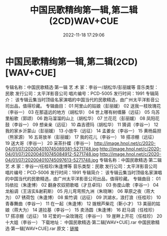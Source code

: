 ﻿---
title: 中国民歌精绚第一辑,第二辑(2CD)WAV+CUE
date: 2022-11-18 17:29:06
categories: WAV车载音乐、镜像
tags: 华语中文
---
# 中国民歌精绚第一辑,第二辑(2CD)[WAV+CUE]

专辑名称：中国民歌精选·第一辑
艺 术 家：李谷一/胡松华/彭丽媛等
音乐类型：民歌
发行公司：太平洋影音公司
唱片编号：PCD-5005
发行时间：1991
专辑简介：
该专辑云集当时顶级名家演唱的中国当代的民歌精选，由广州太平洋影音公司出品，值得珍藏。
专辑曲目：
01 阿里山的姑娘（彭丽媛）
02 送我一枝玫瑰花（李谷一）
03 在那遥远的地方（胡松华）
04 世上哪有树缠藤（远征）
05 乌苏里船歌（郭颂）
06 跑马溜溜的山上（胡松华）
07 兰花花（彭丽媛）
08 凤阳花鼓（李谷一）
09 想亲亲（远征）
10 森吉德玛（胡松华）
11 猜调（李谷一）
12 我的家乡沂蒙山（彭丽媛）
13 小放牛（远征）
14 孟姜女（李谷一）
15 黄杨扁担（熊家源）
16 五哥放羊（彭丽媛）
17 我的花儿（李谷一）
18 搭凉棚（远征）
19 送大哥（李谷一）
20 采茶扑蝶（李谷一）
http://image.hnol.net/c/2020-04/01/07/202004010745089381-5271748.jpg
http://image.hnol.net/c/2020-04/01/07/202004010745084912-5271748.jpg
http://image.hnol.net/c/2020-04/01/07/202004010745097613-5271748.jpg
专辑名称：中国民歌精选·第二辑
艺 术 家：李谷一/任桂珍/朱逢博等
音乐类型：民歌
发行公司：太平洋影音公司
唱片编号：PCD-5006
发行时间：1991
专辑简介：
该专辑云集当时顶级名家演唱的中国当代的民歌精选，由广州太平洋影音公司出品，值得珍藏。
专辑曲目：
01 玛依拉（朱逢博）
02 翻身农奴把歌唱（才旦卓玛）
03 弥度山歌（李谷一）
04 龙船调（王洁实&谢莉斯）
05 月儿弯弯照九洲（朱晓琳）
06 草原之夜（蒋大为）
07 锈荷包（朱逢博）
08 紫竹调（远征）
09 洪湖水，浪打浪（任桂珍）
10 青春舞曲（李谷一）
11 在一起（朱逢博）
12 拨根芦柴花（靳小才）
13 美丽的姑娘（蒋大为）
14 道拉基（李谷一）
15 卖汤圆（朱逢博）
16 赶马调（任桂珍）
17 搭凉棚（远征）
18 可爱的一朵玫瑰花（李谷一）
19 崖畔上开花（任桂珍）
20 十大姐（李谷一）
下载地址：
中国民歌精选·第二辑[WAV+CUE].rar
中国民歌精选·第一辑[WAV+CUE].rar
原文：[链接](https://blog.sina.com.cn/s/blog_1647c7e76010310b7.html)